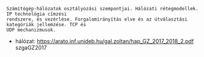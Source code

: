 ```
Számítógép-hálózatok osztályozási szempontjai. Hálózati rétegmodellek. IP technológia címzési
rendszere, és vezérlése. Forgalomirányítás elve és az útválasztási kategóriák jellemzése. TCP és
UDP mechanizmusok.
```


- hálózat: https://arato.inf.unideb.hu/gal.zoltan/hap_GZ_2017_2018_2.pdf szgaGZ2017